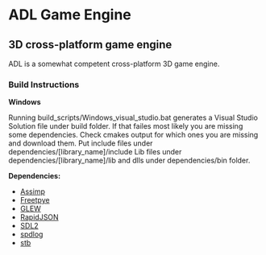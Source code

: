 # ADL Game Engine

## 3D cross-platform game engine

ADL is a somewhat competent cross-platform 3D game engine.

### Build Instructions

**Windows**

Running build_scripts/Windows_visual_studio.bat generates a Visual Studio Solution file under build folder. If that failes most likely you are missing some dependencies. Check cmakes output for which ones you are missing and download them. 
Put include files under dependencies/[library_name]/include
Lib files under dependencies/[library_name]/lib
and dlls under dependencies/bin folder.

**Dependencies:**

- [Assimp](http://assimp.sourceforge.net/main_downloads.html)
- [Freetpye](https://www.freetype.org/download.html)
- [GLEW](http://glew.sourceforge.net/)
- [RapidJSON](https://github.com/Tencent/rapidjson)
- [SDL2](https://www.libsdl.org/download-2.0.php)
- [spdlog](https://github.com/gabime/spdlog)
- [stb](https://github.com/nothings/stb)
